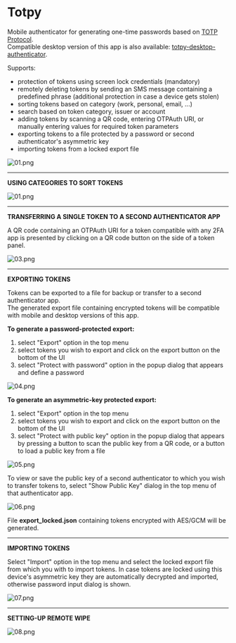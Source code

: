Totpy
=========================
Mobile authenticator for generating one-time passwords based on [TOTP Protocol](https://www.rfc-editor.org/rfc/pdfrfc/rfc6238.txt.pdf).  
Compatible desktop version of this app is also available: [totpy-desktop-authenticator](https://github.com/FilipBlazekovic/totpy-desktop-authenticator).  

Supports:

- protection of tokens using screen lock credentials (mandatory)
- remotely deleting tokens by sending an SMS message containing a predefined phrase (additional protection in case a device gets stolen)
- sorting tokens based on category (work, personal, email, ...)
- search based on token category, issuer or account
- adding tokens by scanning a QR code, entering OTPAuth URI, or manually entering values for required token parameters
- exporting tokens to a file protected by a password or second authenticator's asymmetric key
- importing tokens from a locked export file

![01.png](doc/img/01-home.png)

---

**USING CATEGORIES TO SORT TOKENS**

![01.png](doc/img/02-categories.png)

---

**TRANSFERRING A SINGLE TOKEN TO A SECOND AUTHENTICATOR APP**

A QR code containing an OTPAuth URI for a token compatible with any 2FA app is presented by clicking on a QR code button on the side of a token panel.

![03.png](doc/img/03-single-token-transfer.png)

---

**EXPORTING TOKENS**

Tokens can be exported to a file for backup or transfer to a second authenticator app.  
The generated export file containing encrypted tokens will be compatible with mobile and desktop versions of this app.

**To generate a password-protected export:**

1. select "Export" option in the top menu
2. select tokens you wish to export and click on the export button on the bottom of the UI
3. select "Protect with password" option in the popup dialog that appears and define a password

![04.png](doc/img/04-export-password-protected.png)

**To generate an asymmetric-key protected export:**

1. select "Export" option in the top menu
2. select tokens you wish to export and click on the export button on the bottom of the UI
3. select "Protect with public key" option in the popup dialog that appears by pressing a button to scan the public key from a QR code, or a button to load a public key from a file

![05.png](doc/img/05-export-key-protected.png)

To view or save the public key of a second authenticator to which you wish to transfer tokens to, select "Show Public Key" dialog in the top menu of that authenticator app.

![06.png](doc/img/06-show-public-key.png)

File **export_locked.json** containing tokens encrypted with AES/GCM will be generated.

---

**IMPORTING TOKENS**

Select "Import" option in the top menu and select the locked export file from which you with to import tokens.
In case tokens are locked using this device's asymmetric key they are automatically decrypted and imported, otherwise password input dialog is shown.

![07.png](doc/img/07-import-tokens.png)

---

**SETTING-UP REMOTE WIPE**

![08.png](doc/img/08-setting-up-remote-wipe.png)

